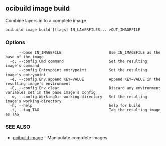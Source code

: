 ## ocibuild image build

Combine layers in to a complete image

```
ocibuild image build [flags] IN_LAYERFILES... >OUT_IMAGEFILE
```

### Options

```
      --base IN_IMAGEFILE                     Use IN_IMAGEFILE as the base of the image
  -c, --config.Cmd command                    Set the resulting image's command
      --config.Entrypoint entrypoint          Set the resulting image's entrypoint
  -e, --config.Env.append KEY=VALUE           Append KEY=VALUE in the resulting image's environment
  -E, --config.Env.clear                      Discard any environment variables set in the base image's config
  -w, --config.WorkingDir working-directory   Set the resulting image's working-directory
  -h, --help                                  help for build
  -t, --tag TAG                               Tag the resulting image as TAG
```

### SEE ALSO

* [ocibuild image](ocibuild_image.md)	 - Manipulate complete images

